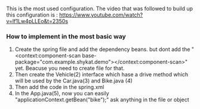 This is the most used configuration. The video that was followed to build up this configuration is : https://www.youtube.com/watch?v=If1Lw4pLLEo&t=2350s

### How to implement in the most basic way
1. Create the spring file and add the dependency beans. but dont add the "<context:component-scan base-package="com.example.shykat.demo"></context:component-scan>" yet. Beacuse you need to create file for that.
2. Then create the Vehicle(2) interface which hase a drive method which will be used by the Car.java(3) and Bike.java (4)
3. Then add the code in the spring.xml
4. In the App.java(5), now you can easily "applicationContext.getBean("bike");" ask anything in the file or object
